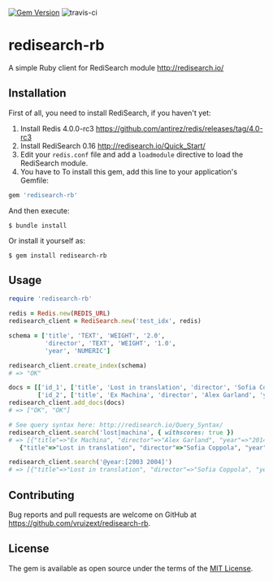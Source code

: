[![Gem Version](https://badge.fury.io/rb/redisearch-rb.svg)](https://badge.fury.io/rb/redisearch-rb) ![travis-ci](https://travis-ci.org/vruizext/redisearch-rb.svg?branch=master)

# redisearch-rb

A simple Ruby client for RediSearch module
http://redisearch.io/


## Installation

First of all, you need to install RediSearch, if you haven't yet:

1. Install Redis 4.0.0-rc3 https://github.com/antirez/redis/releases/tag/4.0-rc3
2. Install RediSearch 0.16 http://redisearch.io/Quick_Start/
3. Edit your `redis.conf` file and add a `loadmodule` directive to load the RediSearch module.
4. You have to
To install this gem, add this line to your application's Gemfile:

```ruby
gem 'redisearch-rb'
```

And then execute:

    $ bundle install

Or install it yourself as:

    $ gem install redisearch-rb

## Usage


```ruby
require 'redisearch-rb'

redis = Redis.new(REDIS_URL)
redisearch_client = RediSearch.new('test_idx', redis)

schema = ['title', 'TEXT', 'WEIGHT', '2.0',
          'director', 'TEXT', 'WEIGHT', '1.0',
          'year', 'NUMERIC']

redisearch_client.create_index(schema)
# => "OK"

docs = [['id_1', ['title', 'Lost in translation', 'director', 'Sofia Coppola', 'year', '2004']],
        ['id_2', ['title', 'Ex Machina', 'director', 'Alex Garland', 'year', '2014']]]
redisearch_client.add_docs(docs)
# => ["OK", "OK"]

# See query syntax here: http://redisearch.io/Query_Syntax/
redisearch_client.search('lost|machina', { withscores: true })
# => [{"title"=>"Ex Machina", "director"=>"Alex Garland", "year"=>"2014", "score"=>"2", "id"=>"id_2"},
   {"title"=>"Lost in translation", "director"=>"Sofia Coppola", "year"=>"2004", "score"=>"1", "id"=>"id_1"}]

redisearch_client.search('@year:[2003 2004]')
# => [{"title"=>"Lost in translation", "director"=>"Sofia Coppola", "year"=>"2004", "id"=>"id_1"}]
```



## Contributing

Bug reports and pull requests are welcome on GitHub at https://github.com/vruizext/redisearch-rb.


## License

The gem is available as open source under the terms of the [MIT License](http://opensource.org/licenses/MIT).

